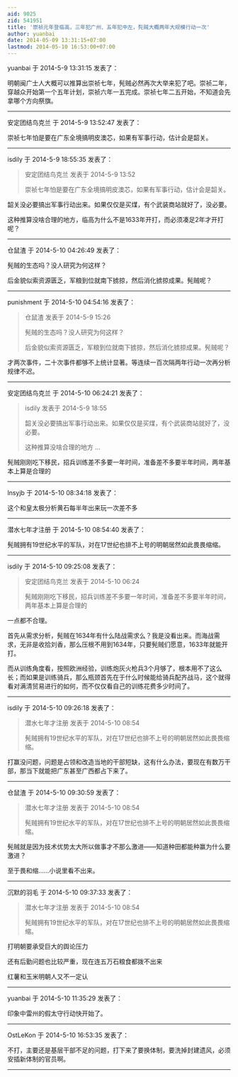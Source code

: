 ```yaml
---
aid: 9025
zid: 541951
title: '崇祯元年登临高，三年犯广州、五年犯中左，髡贼大概两年大规模行动一次'
author: yuanbai
date: 2014-05-09 13:31:15+07:00
lastmod: 2014-05-10 16:53:00+07:00
---
```


yuanbai 于 2014-5-9 13:31:15 发表了：

明朝闽广士人大概可以推算出崇祯七年，髡贼必然再次大举来犯了吧。崇祯二年，穿越众开始第一个五年计划，崇祯六年一五完成。崇祯七年二五开始，不知道会先拿哪个方向祭旗。

---------

安定团结鸟克兰 于 2014-5-9 13:52:47 发表了：

崇祯七年怕是要在广东全境搞明皮澳芯，如果有军事行动，估计会是韶关。

---------

isdily 于 2014-5-9 18:55:35 发表了：

> 安定团结鸟克兰 发表于 2014-5-9 13:52
> 
> 崇祯七年怕是要在广东全境搞明皮澳芯，如果有军事行动，估计会是韶关。



韶关没必要搞出军事行动出来。如果仅仅是买煤，有个武装商站就好了，没必要。

这种推算没啥合理的地方，临高为什么不是1633年开打，而必须凑足2年才开打呢？

---------

仓鼠渣 于 2014-5-10 04:26:49 发表了：

髡贼的生态吗？没人研究为何这样？

后金貌似索资源匮乏，军粮到位就南下掳掠，然后消化掳掠成果。髡贼呢？

---------

punishment 于 2014-5-10 04:54:16 发表了：

> 仓鼠渣 发表于 2014-5-9 15:26
> 
> 髡贼的生态吗？没人研究为何这样？
> 
> 后金貌似索资源匮乏，军粮到位就南下掳掠，然后消化掳掠成果。髡贼呢？



才两次事件，二十次事件都够不上统计显著。等连续一百次隔两年行动一次再分析规律不迟。

---------

安定团结鸟克兰 于 2014-5-10 06:24:21 发表了：

> isdily 发表于 2014-5-9 18:55
> 
> 韶关没必要搞出军事行动出来。如果仅仅是买煤，有个武装商站就好了，没必要。
> 
> 这种推算没啥合理的地方 ...



髡贼刚刚吃下移民，招兵训练差不多要一年时间，准备差不多要半年时间，两年基本上算是合理的

---------

lnsyjb 于 2014-5-10 08:34:18 发表了：

这个和皇太极分析黄石每半年出来玩一次差不多

---------

潜水七年才注册 于 2014-5-10 08:54:40 发表了：

髡贼拥有19世纪水平的军队，对在17世纪也排不上号的明朝居然如此畏畏缩缩。

---------

isdily 于 2014-5-10 09:25:08 发表了：

> 安定团结鸟克兰 发表于 2014-5-10 06:24
> 
> 髡贼刚刚吃下移民，招兵训练差不多要一年时间，准备差不多要半年时间，两年基本上算是合理的



一点都不合理。

首先从需求分析，髡贼在1634年有什么陆战需求么？我是没看出来。而海战需求，无非是收拾刘香，那么压根不用到1634年，只要髡贼们愿意，1633年就能开打。

而从训练角度看，按照欧洲经验，训练炮灰火枪兵3个月够了，根本用不了这么长；而如果是训练骑兵，那么瓶颈首先在于什么时候能给骑兵配齐战马，这个就得看对满清贸易进行的如何，而不仅仅看自己的训练花费多少时间了。

---------

isdily 于 2014-5-10 09:26:18 发表了：

> 潜水七年才注册 发表于 2014-5-10 08:54
> 
> 髡贼拥有19世纪水平的军队，对在17世纪也排不上号的明朝居然如此畏畏缩缩。



打赢没问题，问题是占领和改造当地的干部短缺，这有什么办法，要现在有数万干部，那当下就能把广东甚至广西都占下来了。

---------

仓鼠渣 于 2014-5-10 09:30:59 发表了：

> 潜水七年才注册 发表于 2014-5-10 08:54
> 
> 髡贼拥有19世纪水平的军队，对在17世纪也排不上号的明朝居然如此畏畏缩缩。



髡贼就是因为技术优势太大所以做事才不那么激进——知道种田都能种赢为什么要激进？

至于畏和缩……小说里看不出来。

---------

沉默的羽毛 于 2014-5-10 09:37:33 发表了：

> 潜水七年才注册 发表于 2014-5-10 08:54
> 
> 髡贼拥有19世纪水平的军队，对在17世纪也排不上号的明朝居然如此畏畏缩缩。



打明朝要承受巨大的舆论压力

还有后勤问题也比较严重，现在连五万石粮食都拨不出来

红薯和玉米明朝人又不一定认

---------

yuanbai 于 2014-5-10 11:35:29 发表了：

印象中雷州的假太守行动快开始了。

---------

OstLeKon 于 2014-5-10 16:53:35 发表了：

不打，主要还是基层干部不足的问题，打下来了要换体制，要洗掉封建遗风，必须安插新体制的官员啊。

---------

